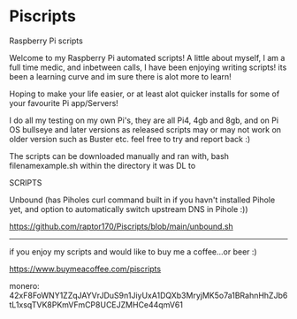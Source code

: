# Piscripts
Raspberry Pi scripts

Welcome to my Raspberry Pi automated scripts!
A little about myself, I am a full time medic, and inbetween calls, I have been enjoying writing scripts! 
its been a learning curve and im sure there is alot more to learn! 

Hoping to make your life easier, or at least alot quicker installs for some of your favourite Pi app/Servers!

I do all my testing on my own Pi's, they are all Pi4, 4gb and 8gb, and on Pi OS bullseye and later versions as released
scripts may or may not work on older version such as Buster etc. feel free to try and report back :)


The scripts can be downloaded manually and ran with, bash filenamexample.sh within the directory it was DL to


SCRIPTS

Unbound (has Piholes curl command built in if you havn't installed Pihole yet, and option to automatically switch upstream DNS in Pihole :))

https://github.com/raptor170/Piscripts/blob/main/unbound.sh


-------------------------------------------

if you enjoy my scripts and would like to buy me a coffee...or beer :) 

https://www.buymeacoffee.com/piscripts

monero: 42xF8FoWNY1ZZqJAYVrJDuS9n1JiyUxA1DQXb3MryjMK5o7a1BRahnHhZJb6tL1xsqTVK8PKmVFmCP8UCEJZMHCe44qmV61
